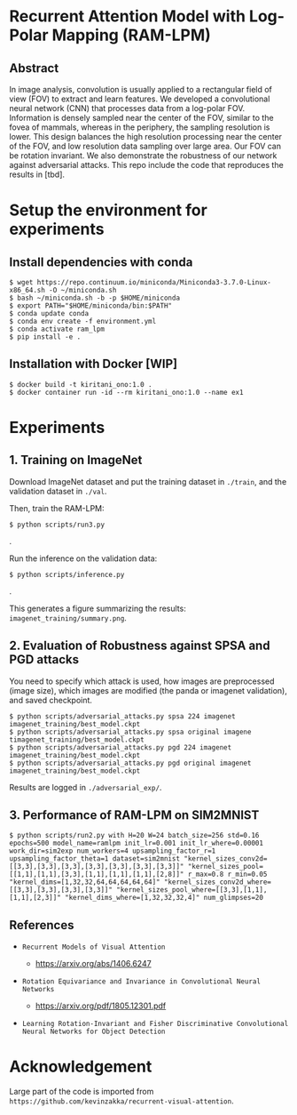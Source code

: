 # Recurrent Attention Model with Log-Polar Mapping (RAM-LPM) 

## Abstract

In image analysis, convolution is usually applied to a rectangular field of view (FOV) to extract and learn features. We developed a convolutional neural network (CNN) that processes data from a log-polar FOV. Information is densely sampled near the center of the FOV, similar to the fovea of mammals, whereas in the periphery, the sampling resolution is lower. This design balances the high resolution processing near the center of the FOV, and low resolution data sampling over large area. Our FOV can be rotation invariant. We also demonstrate the robustness of our network against adversarial attacks. This repo include the code that reproduces the results in [tbd]. 

# Setup the environment for experiments

## Install dependencies with conda

```shell
$ wget https://repo.continuum.io/miniconda/Miniconda3-3.7.0-Linux-x86_64.sh -O ~/miniconda.sh
$ bash ~/miniconda.sh -b -p $HOME/miniconda
$ export PATH="$HOME/miniconda/bin:$PATH"
$ conda update conda
$ conda env create -f environment.yml
$ conda activate ram_lpm
$ pip install -e .
```

## Installation with Docker [WIP]

```shell
$ docker build -t kiritani_ono:1.0 .
$ docker container run -id --rm kiritani_ono:1.0 --name ex1
```

# Experiments

## 1. Training on ImageNet

Download ImageNet dataset and put the training dataset in `./train`, and the validation dataset in `./val`.

Then, train the RAM-LPM:

```shell
$ python scripts/run3.py
```
.

Run the inference on the validation data:

```shell
$ python scripts/inference.py
```
.

This generates a figure summarizing the results: `imagenet_training/summary.png`.

## 2. Evaluation of Robustness against SPSA and PGD attacks

You need to specify which attack is used, how images are preprocessed (image size), which images are modified (the panda or imagenet validation), and saved checkpoint.

```shell
$ python scripts/adversarial_attacks.py spsa 224 imagenet imagenet_training/best_model.ckpt
$ python scripts/adversarial_attacks.py spsa original imagene timagenet_training/best_model.ckpt
$ python scripts/adversarial_attacks.py pgd 224 imagenet imagenet_training/best_model.ckpt
$ python scripts/adversarial_attacks.py pgd original imagenet imagenet_training/best_model.ckpt
```

Results are logged in `./adversarial_exp/`.

## 3. Performance of RAM-LPM on SIM2MNIST

```shell
$ python scripts/run2.py with H=20 W=24 batch_size=256 std=0.16 epochs=500 model_name=ramlpm init_lr=0.001 init_lr_where=0.00001 work_dir=sim2exp num_workers=4 upsampling_factor_r=1 upsampling_factor_theta=1 dataset=sim2mnist "kernel_sizes_conv2d=[[3,3],[3,3],[3,3],[3,3],[3,3],[3,3],[3,3]]" "kernel_sizes_pool=[[1,1],[1,1],[3,3],[1,1],[1,1],[1,1],[2,8]]" r_max=0.8 r_min=0.05 "kernel_dims=[1,32,32,64,64,64,64,64]" "kernel_sizes_conv2d_where=[[3,3],[3,3],[3,3],[3,3]]" "kernel_sizes_pool_where=[[3,3],[1,1],[1,1],[2,3]]" "kernel_dims_where=[1,32,32,32,4]" num_glimpses=20
```

## References

* `Recurrent Models of Visual Attention`
  * https://arxiv.org/abs/1406.6247

* `Rotation Equivariance and Invariance in Convolutional Neural Networks`
  * https://arxiv.org/pdf/1805.12301.pdf

* `Learning Rotation-Invariant and Fisher Discriminative Convolutional Neural Networks for Object Detection`

# Acknowledgement

Large part of the code is imported from `https://github.com/kevinzakka/recurrent-visual-attention`.
